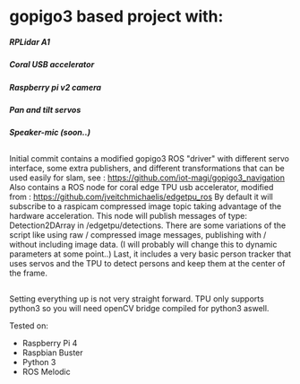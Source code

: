 # gopigo3 based project with:
##### RPLidar A1
##### Coral USB accelerator
##### Raspberry pi v2 camera
##### Pan and tilt servos 
##### Speaker-mic (soon..)
##
##
Initial commit contains a modified gopigo3 ROS "driver" with different servo interface, some extra publishers,
and different transformations that can be used easily for slam, see : https://github.com/iot-magi/gopigo3_navigation
Also contains a ROS node for coral edge TPU usb accelerator, modified from : https://github.com/jveitchmichaelis/edgetpu_ros
By default it will subscribe to a raspicam compressed image topic taking advantage of the hardware acceleration.
This node will publish messages of type: Detection2DArray in /edgetpu/detections. There are some variations of the script like
using raw / compressed image messages, publishing with / without including image data.
(I will probably will change this to dynamic parameters at some point..)
Last, it includes a very basic person tracker that uses servos and the TPU to detect persons and keep them at the center
of the frame.
##

Setting everything up is not very straight forward. TPU only supports python3 so you will need openCV bridge
compiled for python3 aswell.

Tested on:
* Raspberry Pi 4
* Raspbian Buster
* Python 3
* ROS Melodic
